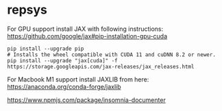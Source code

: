 # repsys

For GPU support install JAX with following instructions: https://github.com/google/jax#pip-installation-gpu-cuda

```
pip install --upgrade pip
# Installs the wheel compatible with CUDA 11 and cuDNN 8.2 or newer.
pip install --upgrade "jax[cuda]" -f https://storage.googleapis.com/jax-releases/jax_releases.html
```

For Macbook M1 support install JAXLIB from here: https://anaconda.org/conda-forge/jaxlib

https://www.npmjs.com/package/insomnia-documenter
